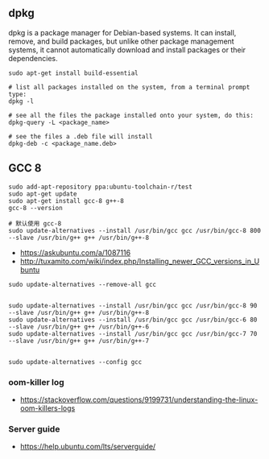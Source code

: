 ## dpkg

dpkg is a package manager for Debian-based systems. It can install, remove, and build packages, but unlike other package management systems, it cannot automatically download and install packages or their dependencies. 
```
sudo apt-get install build-essential

# list all packages installed on the system, from a terminal prompt type:
dpkg -l

# see all the files the package installed onto your system, do this:
dpkg-query -L <package_name>

# see the files a .deb file will install
dpkg-deb -c <package_name.deb>

```

## GCC 8

```
sudo add-apt-repository ppa:ubuntu-toolchain-r/test
sudo apt-get update
sudo apt-get install gcc-8 g++-8
gcc-8 --version

# 默认使用 gcc-8
sudo update-alternatives --install /usr/bin/gcc gcc /usr/bin/gcc-8 800 --slave /usr/bin/g++ g++ /usr/bin/g++-8
```
- https://askubuntu.com/a/1087116
- http://tuxamito.com/wiki/index.php/Installing_newer_GCC_versions_in_Ubuntu

```
sudo update-alternatives --remove-all gcc


sudo update-alternatives --install /usr/bin/gcc gcc /usr/bin/gcc-8 90 --slave /usr/bin/g++ g++ /usr/bin/g++-8
sudo update-alternatives --install /usr/bin/gcc gcc /usr/bin/gcc-6 80 --slave /usr/bin/g++ g++ /usr/bin/g++-6
sudo update-alternatives --install /usr/bin/gcc gcc /usr/bin/gcc-7 70 --slave /usr/bin/g++ g++ /usr/bin/g++-7


sudo update-alternatives --config gcc
```

### oom-killer log

- https://stackoverflow.com/questions/9199731/understanding-the-linux-oom-killers-logs

### Server guide

- https://help.ubuntu.com/lts/serverguide/
